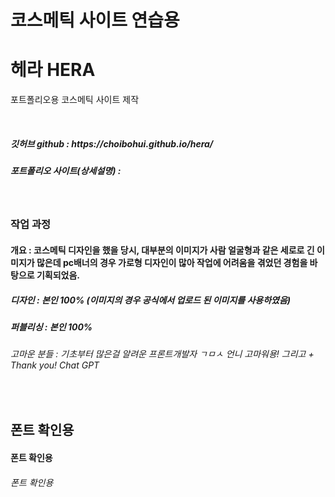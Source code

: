 # 코스메틱 사이트 연습용
<h1>헤라 HERA</h1>
<p>포트폴리오용 코스메틱 사이트 제작</p>
<br>
<h5>깃허브 github : https://choibohui.github.io/hera/</h5>
<h5>포트폴리오 사이트(상세설명) : </h5>
<br>
<h3>작업 과정</h3>
<h4>개요 : 코스메틱 디자인을 했을 당시, 대부분의 이미지가 사람 얼굴형과 같은 세로로 긴 이미지가 많은데 pc배너의 경우 가로형 디자인이 많아 작업에 어려움을 겪었던 경험을 바탕으로 기획되었음.</h4>
<h5>디자인 : 본인 100% (이미지의 경우 공식에서 업로드 된 이미지를 사용하였음)</h5>
<h5>퍼블리싱 : 본인 100%</h5>
<h6>고마운 분들 : 기초부터 많은걸 알려운 프론트개발자 ㄱㅁㅅ 언니 고마워용! 그리고 + Thank you! Chat GPT</h6>





<br>
<h2>폰트 확인용</h2>
<h4>폰트 확인용</h4>
<h6>폰트 확인용</h6>
